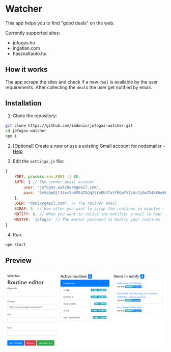 # Watcher

This app helps you to find "good deals" on the web. 

Currently supported sites:

- jofogas.hu
- ingatlan.com
- hasznaltauto.hu

## How it works

The app scrape the sites and check if a new `deal` is available by the user requirements.
After collecting the `deal`s the user get notified by email.

## Installation

1. Clone the repository:

```bash
git clone https://github.com/imdonix/jofogas-watcher.git
cd jofogas-watcher
npm i
```

2. [Optional] Create a new or use a existing Gmail account for nodemailer - [Help](https://nodemailer.com/usage/using-gmail/)  

3. Edit the `settings.js` file:

```javascript
{
    PORT: process.env.PORT || 80,
    AUTH: { // The sender gmail account 
        user: 'jofogas.watcher@gmail.com', 
        pass: 'Sv5g9pQjtJ4xr5p8M54Z5Qq2tYvDbSTatYRQpYVZz4rJjGmZ34NX6qWEqMBLDpLG' 
    },
    USER: "donix@gmail.com", // The reciver email
    SCRAP: 5, // How ofter you want to scrap the routines in minutes - For example 5 is every 5 minues 
    NOTIFY: 8, // When you want to recive the notifier e-mail in hour - For example 8 is the e-mail will be sent in 8:00 AM
    MASTER: 'jofogas' // The master password to modify your routines
}
```

4. Run. 

```bash
npm start
```

## Preview

![In use](https://raw.githubusercontent.com/imdonix/jofogas-watcher/main/doc/preview.png)
